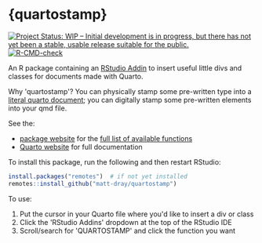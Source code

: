 
# {quartostamp}

<!-- badges: start -->
[![Project Status: WIP – Initial development is in progress, but there has not yet been a stable, usable release suitable for the public.](https://www.repostatus.org/badges/latest/wip.svg)](https://www.repostatus.org/#wip)
[![R-CMD-check](https://github.com/matt-dray/quartostamp/workflows/R-CMD-check/badge.svg)](https://github.com/matt-dray/quartostamp/actions)
<!-- badges: end -->

An R package containing an [RStudio Addin](https://rstudio.github.io/rstudioaddins/) to insert useful little divs and classes for documents made with Quarto.

Why 'quartostamp'? You can physically stamp some pre-written type into a [literal quarto document](https://en.wikipedia.org/wiki/Quarto); you can digitally stamp some pre-written elements into your qmd file.

See the:

* [package website](https://matt-dray.github.io/quartostamp/) for the [full list of available functions](https://matt-dray.github.io/quartostamp/reference/index.html)
* [Quarto website](https://quarto.org/docs/guide/) for full documentation

To install this package, run the following and then restart RStudio:

``` r
install.packages("remotes")  # if not yet installed
remotes::install_github("matt-dray/quartostamp")
```

To use: 

1. Put the cursor in your Quarto file where you'd like to insert a div or class
2. Click the 'RStudio Addins' dropdown at the top of the RStudio IDE
3. Scroll/search for 'QUARTOSTAMP' and click the function you want
